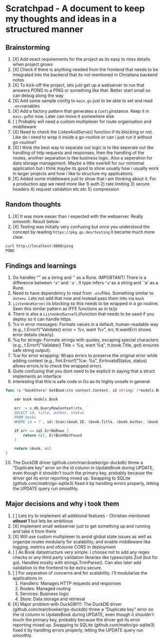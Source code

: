# Scratchpad - A document to keep my thoughts and ideas in a structured manner

## Brainstorming

1. [X] Add exact requirements for the project as its easy to miss details when project grows
2. [X] Check if there is anything needed from the frontend that needs to be integrated into the backend that its not mentioned in Christians backend notes
3. [X] To kick-off the project, lets just get up a webserver to run that answers PONG to a PING or something like that. Better start small so can debug along the way
4. [X] Add some sample config to `main.go` just to be able to set and read `.env`variables
5. [X] Add a factory pattern that generates a `Config`instance. Keep it in `main.go`for now. Later can move it somewhere else
6. [ ] Probably will need a custom multiplexer for route organisation and middleware
7. [X] Need to check the ListenAndServe() function if its blocking or not. Like do i need to wrap it inside a go-routine or can i just run it without go-routine?
8. [X] I think the best way to separate out logic is to like seperate out like handling of http requests and responses, then the handling of the routes, another separation is like business logic. Also a seperation for data storage management. Maybe a little overkill for our minimnal application but i think maybe its good to show usually how i usually work in larger projects and how i like to structure my applications.
9. [X] Added some middleware just to show that i am thinking about it. For a production app we need more like 1) auth 2) rate limiting 3) secure headers 4) request validation etc etc 5) compression

## Random thoughts

1. [X] It was more easier than i expected with the webserver. Really smoooth. Result below:
2. [X] Testing was initially very confusing but once you understood the concept by reading `https://pkg.go.dev/testing` it became much more clear.

```bash
curl http://localhost:8080/ping
PONG
```
## Findings and learnings

1. Go handles "" as a string and '' as a Rune. IMPORTANT) There is a difference between `"a"` and `'a'`. It type infers `"a"`as a string and `'a' as a Rune.
2. Need to have dependency to read from `.env`files. Something similar to `dotenv`. Lets not add that now and instead pass them into via `bash`
3. `ListenAndServe()`is blocking so this needs to be wrapped in a go routine. Seen this similar pattern as IFFE functions as in ts/js
4. There is also a `ListenAndServeTLS`function that needs to be used if you deploy so it can handle https
5. %v in error messages: Formats values in a default, human-readable way (e.g., t.Errorf("Validate() error = %v, want %v", err, tt.wantErr) shows error details clearly).
6. %q for strings: Formats strings with quotes, escaping special characters (e.g., t.Errorf("Validate() Title = %q, want %q", tt.book.Title, got) ensures safe string output).
7. %w for error wrapping: Wraps errors to preserve the original error while adding context (e.g., fmt.Errorf("%w: %s", ErrInvalidStatus, status) allows errors.Is to check the wrapped error).
8. Quite confusing that you dont need to be explicit in saying that a struct implements an interface
9. Interesting that this is safe code in Go as its highly unsafe in general:

```go
func (s *bookStore) GetBook(ctx context.Context, id string) (*models.Book, error) {

	var book models.Book

	err := s.db.QueryRowContext(ctx, `
	SELECT id, title, author, status
	FROM books
	WHERE id = ?`, id).Scan(&book.ID, &book.Title, &book.Author, &book.Status)

	if err == sql.ErrNoRows {
		return nil, ErrBookNotFound
	}

	return &book, nil
}
```

10. The DuckDB driver (github.com/marcboeker/go-duckdb) threw a "Duplicate key" error on the id column in UpdateBook during UPDATE, even though it shouldn't touch the primary key, probably because the driver got its error reporting mixed up. Swapping to SQLite (github.com/mattn/go-sqlite3) fixed it by handling errors properly, letting the UPDATE query run smoothly.

## Major decisions and why i took them

1. [ ] Lets try to implement all additional features - Christian mentioned **atleast 1** but lets be ambitious
2. [X] Implement small webserver just to get something up and running and take it from there
3. [X] Will use custom multiplexer to avoid global state issues as well as organize routes modularly for scalability, and enable middleware like logging, metrics and ofcourse CORS in deployment
4. [ ] As Book datastructure very simple. I choose not to add any regex checks or any third party validation libraries like typescripts Zod (but for go). Handled mostly with strings.TrimParse(). Can also later add validation to the frontend to be extra secure.
5. [ ] For separation of concerns and for scalability. I'll modularize the applications in:
   1. Handlers: Manages HTTP requests and responses
   2. Routes: Managed routing
   3. Services: Business logic
   4. Store: Data storage and retrieval
6. [X] Major problem with DuckDB!!!!: The DuckDB driver (github.com/marcboeker/go-duckdb) threw a "Duplicate key" error on the id column in UpdateBook during UPDATE, even though it shouldn't touch the primary key, probably because the driver got its error reporting mixed up. Swapping to SQLite (github.com/mattn/go-sqlite3) fixed it by handling errors properly, letting the UPDATE query run smoothly.